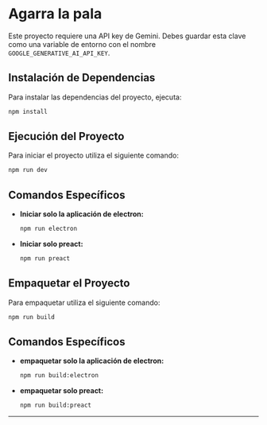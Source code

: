 # Agarra la pala

Este proyecto requiere una API key de Gemini. Debes guardar esta clave como una variable de entorno con el nombre `GOOGLE_GENERATIVE_AI_API_KEY`.

## Instalación de Dependencias

Para instalar las dependencias del proyecto, ejecuta:

```bash
npm install
```

## Ejecución del Proyecto


Para iniciar el proyecto utiliza el siguiente comando:

```bash
npm run dev
```

## Comandos Específicos

- **Iniciar solo la aplicación de electron:**

  ```bash
  npm run electron
  ```

- **Iniciar solo preact:**

  ```bash
  npm run preact
  ```
## Empaquetar el Proyecto

Para empaquetar utiliza el siguiente comando:

```bash
npm run build
```

## Comandos Específicos

- **empaquetar solo la aplicación de electron:**

  ```bash
  npm run build:electron
  ```

- **empaquetar solo preact:**

  ```bash
  npm run build:preact
  ```
---
